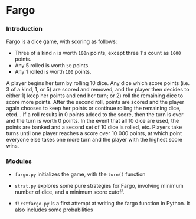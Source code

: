 # Fargo

### Introduction

Fargo is a dice game, with scoring as follows:

 - Three of a kind `n` is worth `100n` points, except three 1's count as `1000` points.
 - Any 5 rolled is worth `50` points.
 - Any 1 rolled is worth `100` points.

A player begins her turn by rolling 10 dice. Any dice which score points (i.e. 3 of a kind, 1, or 5) are scored and removed, and the player then decides to either 1) keep her points and end her turn; or 2) roll the remaining dice to score more points. After the second roll, points are scored and the player again chooses to keep her points or continue rolling the remaining dice, etcd... If a roll results in 0 points added to the score, then the turn is over and the turn is worth 0 points. In the event that all 10 dice are used, the points are banked and a second set of 10 dice is rolled, etc. Players take turns until one player reaches a score over 10 000 points, at which point everyone else takes one more turn and the player with the highest score wins.


### Modules
- `fargo.py` initializes the game, with the `turn()` function

- `strat.py` explores some pure strategies for Fargo, involving minimum number of dice, and a minimum score cutoff.

- `firstfargo.py` is a first attempt at writing the fargo function in Python. It also includes some probabilities

